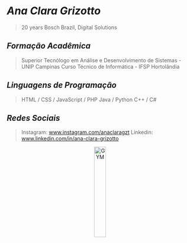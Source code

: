 

# _Ana Clara Grizotto_
>20 years
>Bosch Brazil, Digital Solutions

## _Formação Acadêmica_
> Superior Tecnólogo em Análise e Desenvolvimento de Sistemas - UNIP Campinas
> Curso Técnico de Informática - IFSP Hortolândia

## _Linguagens de Programação_
> HTML / CSS / JavaScript / PHP
> Java / Python
> C++ / C#

## _Redes Sociais_

>Instagram: www.instagram.com/anaclaragzt
>Linkedin: www.linkedin.com/in/ana-clara-grizotto

<div align="center">
<img src="https://media4.giphy.com/media/v1.Y2lkPTc5MGI3NjExeGU0dTBpMXNxZ2RnMXZ0aTg5cGNhNWgwdXM1eHRhMG5iMmlpNjhsOCZlcD12MV9pbnRlcm5hbF9naWZfYnlfaWQmY3Q9cw/4eWOGe4WKSWeh6vmQ2/giphy.gif" alt="GYM" width="25%"/>

</div>
